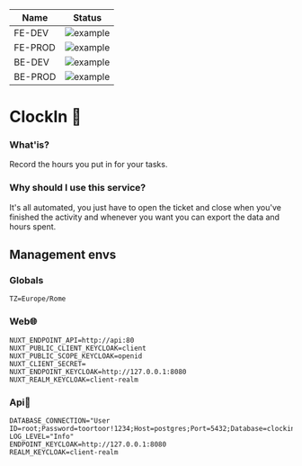 |Name|Status|
| ------------- | ------------- |
|FE-DEV|![example](https://github.com/cesxhin/FE-clock-in/actions/workflows/docker-image.yml/badge.svg?branch=develop)|
|FE-PROD|![example](https://github.com/cesxhin/FE-clock-in/actions/workflows/docker-image.yml/badge.svg?branch=main)|
|BE-DEV|![example](https://github.com/cesxhin/BE-clock-in/actions/workflows/docker-image.yml/badge.svg?branch=develop)|
|BE-PROD|![example](https://github.com/cesxhin/BE-clock-in/actions/workflows/docker-image.yml/badge.svg?branch=main)|

# ClockIn 🎫
### What'is?
Record the hours you put in for your tasks.

### Why should I use this service?
It's all automated, you just have to open the ticket and close when you've finished the activity and whenever you want you can export the data and hours spent.

## Management envs
### Globals
```
TZ=Europe/Rome
```
### Web🌐
```
NUXT_ENDPOINT_API=http://api:80
NUXT_PUBLIC_CLIENT_KEYCLOAK=client
NUXT_PUBLIC_SCOPE_KEYCLOAK=openid
NUXT_CLIENT_SECRET=
NUXT_ENDPOINT_KEYCLOAK=http://127.0.0.1:8080
NUXT_REALM_KEYCLOAK=client-realm
```
### Api🧮
```
DATABASE_CONNECTION="User ID=root;Password=toortoor!1234;Host=postgres;Port=5432;Database=clockin;"
LOG_LEVEL="Info"
ENDPOINT_KEYCLOAK=http://127.0.0.1:8080
REALM_KEYCLOAK=client-realm
```